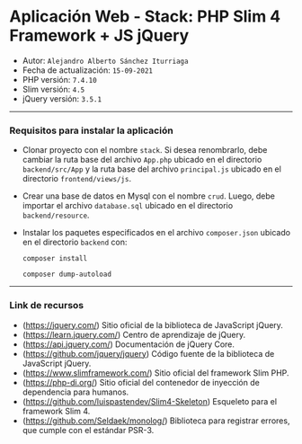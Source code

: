 # Aplicación Web - Stack: PHP Slim 4 Framework + JS jQuery
- Autor: `Alejandro Alberto Sánchez Iturriaga`
- Fecha de actualización: `15-09-2021`
- PHP versión: `7.4.10`
- Slim versión: `4.5`
- jQuery versión: `3.5.1`

___
### Requisitos para instalar la aplicación
- Clonar proyecto con el nombre `stack`. Si desea renombrarlo, debe cambiar la ruta base del archivo `App.php` ubicado en el directorio `backend/src/App` y la ruta base del archivo `principal.js` ubicado en el directorio `frontend/views/js`.
- Crear una base de datos en Mysql con el nombre `crud`. Luego, debe importar el archivo `database.sql` ubicado en el directorio `backend/resource`.
- Instalar los paquetes especificados en el archivo `composer.json` ubicado en el directorio `backend` con:

	```text
	composer install
	```
	```text
	composer dump-autoload
	```

___
### Link de recursos
- (https://jquery.com/)  Sitio oficial de la biblioteca de JavaScript jQuery.
- (https://learn.jquery.com/)  Centro de aprendizaje de jQuery.
- (https://api.jquery.com/)  Documentación de jQuery Core.
- (https://github.com/jquery/jquery)  Código fuente de la biblioteca de JavaScript jQuery.
- (https://www.slimframework.com/)  Sitio oficial del framework Slim PHP.
- (https://php-di.org/)  Sitio oficial del contenedor de inyección de dependencia para humanos.
- (https://github.com/luispastendev/Slim4-Skeleton)  Esqueleto para el framework Slim 4.
- (https://github.com/Seldaek/monolog/)  Biblioteca para registrar errores, que cumple con el estándar PSR-3.